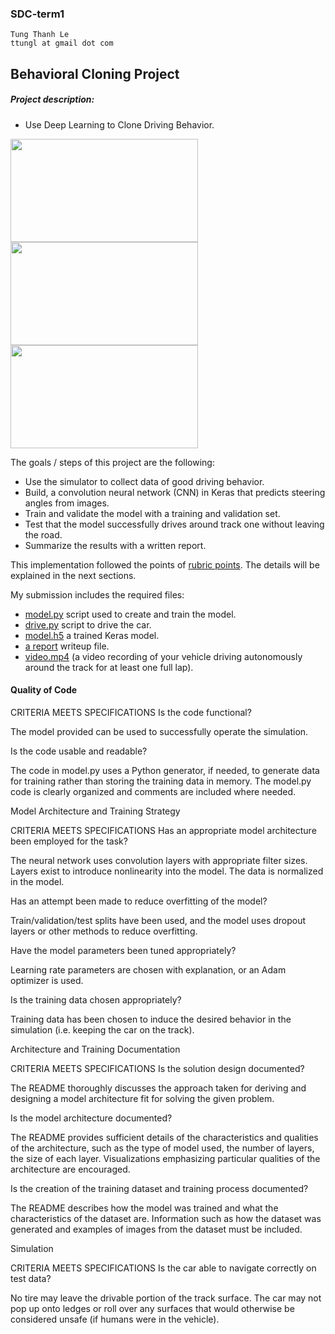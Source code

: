 ### SDC-term1
    
    Tung Thanh Le
    ttungl at gmail dot com
   
**Behavioral Cloning Project**
---

##### Project description: 
+ Use Deep Learning to Clone Driving Behavior.

<img src="https://github.com/ttungl/SDC-term1-Behavioral-Cloning/blob/master/gifs/bridge1.gif" height="165" width="300"> <img src="https://github.com/ttungl/SDC-term1-Behavioral-Cloning/blob/master/gifs/curve1.gif" height="165" width="300"> <img src="https://github.com/ttungl/SDC-term1-Behavioral-Cloning/blob/master/gifs/view1.gif" height="165" width="300">

The goals / steps of this project are the following:
* Use the simulator to collect data of good driving behavior.
* Build, a convolution neural network (CNN) in Keras that predicts steering angles from images.
* Train and validate the model with a training and validation set.
* Test that the model successfully drives around track one without leaving the road.
* Summarize the results with a written report.


[//]: # (Image References)

[image5]: ./images_output/center_output.png "center image"
[image6]: ./images_output/left_output.png "left image"
[image7]: ./images_output/right_output.png "right image"

[image8]: ./images_output/bgr_image_input.png "bgr"
[image9]: ./images_output/rgb_image_input.png "rgb output"

[image10]: ./images_output/brightness1.png "brightness 1"
[image11]: ./images_output/brightness2.png "brightness 2"
[image12]: ./images_output/brightness3.png "brightness 3"
[image13]: ./images_output/brightness4.png "brightness 4"

[image14]: ./images_output/shadow1.png "shadow 1"
[image15]: ./images_output/shadow2.png "shadow 2"
[image16]: ./images_output/shadow4.png "shadow 4"
[image17]: ./images_output/shadow6.png "shadow 6"
[image18]: ./images_output/shadow8.png "shadow 8"
[image19]: ./images_output/shadow9.png "shadow 9"

[image20]: ./images_output/right_input.png "right input flip"
[image21]: ./images_output/right_input_flipped.png "flipped to left"

[image22]: ./images_output/loss_valid.png "MSE loss"


This implementation followed the points of [rubric points](https://review.udacity.com/#!/rubrics/432/view). The details will be explained in the next sections.  

My submission includes the required files: 
* [model.py](https://github.com/ttungl/SDC-term1-Behavioral-Cloning/blob/master/model.py) script used to create and train the model.
* [drive.py](https://github.com/ttungl/SDC-term1-Behavioral-Cloning/blob/master/drive.py) script to drive the car.
* [model.h5](https://github.com/ttungl/SDC-term1-Behavioral-Cloning/blob/master/model.h5) a trained Keras model.
* [a report](https://github.com/ttungl/SDC-term1-Behavioral-Cloning/blob/master/writeup.md) writeup file.
* [video.mp4](https://github.com/ttungl/SDC-term1-Behavioral-Cloning/blob/master/video.mp4) (a video recording of your vehicle driving autonomously around the track for at least one full lap).

#### Quality of Code

CRITERIA
MEETS SPECIFICATIONS
Is the code functional?

The model provided can be used to successfully operate the simulation.

Is the code usable and readable?

The code in model.py uses a Python generator, if needed, to generate data for training rather than storing the training data in memory. The model.py code is clearly organized and comments are included where needed.

Model Architecture and Training Strategy

CRITERIA
MEETS SPECIFICATIONS
Has an appropriate model architecture been employed for the task?

The neural network uses convolution layers with appropriate filter sizes. Layers exist to introduce nonlinearity into the model. The data is normalized in the model.

Has an attempt been made to reduce overfitting of the model?

Train/validation/test splits have been used, and the model uses dropout layers or other methods to reduce overfitting.

Have the model parameters been tuned appropriately?

Learning rate parameters are chosen with explanation, or an Adam optimizer is used.

Is the training data chosen appropriately?

Training data has been chosen to induce the desired behavior in the simulation (i.e. keeping the car on the track).

Architecture and Training Documentation

CRITERIA
MEETS SPECIFICATIONS
Is the solution design documented?

The README thoroughly discusses the approach taken for deriving and designing a model architecture fit for solving the given problem.

Is the model architecture documented?

The README provides sufficient details of the characteristics and qualities of the architecture, such as the type of model used, the number of layers, the size of each layer. Visualizations emphasizing particular qualities of the architecture are encouraged.

Is the creation of the training dataset and training process documented?

The README describes how the model was trained and what the characteristics of the dataset are. Information such as how the dataset was generated and examples of images from the dataset must be included.

Simulation

CRITERIA
MEETS SPECIFICATIONS
Is the car able to navigate correctly on test data?

No tire may leave the drivable portion of the track surface. The car may not pop up onto ledges or roll over any surfaces that would otherwise be considered unsafe (if humans were in the vehicle). 




<!-- ![][image5] -->


<!-- 
###Files Submitted & Code Quality

####1. Submission includes all required files and can be used to run the simulator in autonomous mode

My project includes the following files:
* model.py containing the script to create and train the model
* drive.py for driving the car in autonomous mode
* model.h5 containing a trained convolution neural network 
* writeup_report.md or writeup_report.pdf summarizing the results

####2. Submission includes functional code
Using the Udacity provided simulator and my drive.py file, the car can be driven autonomously around the track by executing 
```sh
python drive.py model.h5
```

####3. Submission code is usable and readable

The model.py file contains the code for training and saving the convolution neural network. The file shows the pipeline I used for training and validating the model, and it contains comments to explain how the code works.

###Model Architecture and Training Strategy

####1. An appropriate model architecture has been employed

My model consists of a convolution neural network with 3x3 filter sizes and depths between 32 and 128 (model.py lines 18-24) 

The model includes RELU layers to introduce nonlinearity (code line 20), and the data is normalized in the model using a Keras lambda layer (code line 18). 

####2. Attempts to reduce overfitting in the model

The model contains dropout layers in order to reduce overfitting (model.py lines 21). 

The model was trained and validated on different data sets to ensure that the model was not overfitting (code line 10-16). The model was tested by running it through the simulator and ensuring that the vehicle could stay on the track.

####3. Model parameter tuning

The model used an adam optimizer, so the learning rate was not tuned manually (model.py line 25).

####4. Appropriate training data

Training data was chosen to keep the vehicle driving on the road. I used a combination of center lane driving, recovering from the left and right sides of the road ... 

For details about how I created the training data, see the next section. 

###Model Architecture and Training Strategy

####1. Solution Design Approach

The overall strategy for deriving a model architecture was to ...

My first step was to use a convolution neural network model similar to the ... I thought this model might be appropriate because ...

In order to gauge how well the model was working, I split my image and steering angle data into a training and validation set. I found that my first model had a low mean squared error on the training set but a high mean squared error on the validation set. This implied that the model was overfitting. 

To combat the overfitting, I modified the model so that ...

Then I ... 

The final step was to run the simulator to see how well the car was driving around track one. There were a few spots where the vehicle fell off the track... to improve the driving behavior in these cases, I ....

At the end of the process, the vehicle is able to drive autonomously around the track without leaving the road.

####2. Final Model Architecture

The final model architecture (model.py lines 18-24) consisted of a convolution neural network with the following layers and layer sizes ...

Here is a visualization of the architecture (note: visualizing the architecture is optional according to the project rubric)

![alt text][image1]

####3. Creation of the Training Set & Training Process

To capture good driving behavior, I first recorded two laps on track one using center lane driving. Here is an example image of center lane driving:

![alt text][image2]

I then recorded the vehicle recovering from the left side and right sides of the road back to center so that the vehicle would learn to .... These images show what a recovery looks like starting from ... :

![alt text][image3]
![alt text][image4]
![alt text][image5]

Then I repeated this process on track two in order to get more data points.

To augment the data sat, I also flipped images and angles thinking that this would ... For example, here is an image that has then been flipped:

![alt text][image6]
![alt text][image7]

Etc ....

After the collection process, I had X number of data points. I then preprocessed this data by ...


I finally randomly shuffled the data set and put Y% of the data into a validation set. 

I used this training data for training the model. The validation set helped determine if the model was over or under fitting. The ideal number of epochs was Z as evidenced by ... I used an adam optimizer so that manually training the learning rate wasn't necessary. -->
